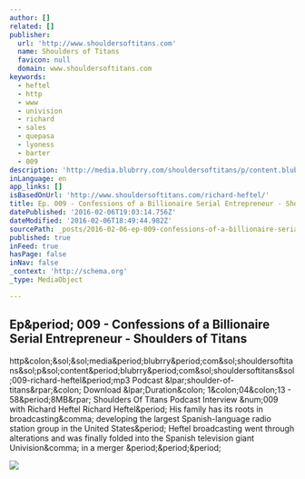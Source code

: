 ```yaml
---
author: []
related: []
publisher:
  url: 'http://www.shouldersoftitans.com'
  name: Shoulders of Titans
  favicon: null
  domain: www.shouldersoftitans.com
keywords:
  - heftel
  - http
  - www
  - univision
  - richard
  - sales
  - quepasa
  - lyoness
  - barter
  - 009
description: 'http://media.blubrry.com/shouldersoftitans/p/content.blubrry.com/shouldersoftitans/009-richard-heftel.mp3 Podcast (shoulder-of-titans): Download (Duration: 1:04:13 - 58.8MB) Shoulders Of Titans Podcast Interview #009 with Richard Heftel Richard Heftel. His family has its roots in broadcasting, developing the largest Spanish-language radio station group in the United States. Heftel broadcasting went through alterations and was finally folded into the Spanish television giant Univision, in a merger ...'
inLanguage: en
app_links: []
isBasedOnUrl: 'http://www.shouldersoftitans.com/richard-heftel/'
title: Ep. 009 - Confessions of a Billionaire Serial Entrepreneur - Shoulders of Titans
datePublished: '2016-02-06T19:03:14.756Z'
dateModified: '2016-02-06T18:49:44.982Z'
sourcePath: _posts/2016-02-06-ep-009-confessions-of-a-billionaire-serial-entrepreneur-.md
published: true
inFeed: true
hasPage: false
inNav: false
_context: 'http://schema.org'
_type: MediaObject

---
```

<article style=""><h1>Ep&amp;period; 009 - Confessions of a Billionaire Serial Entrepreneur - Shoulders of Titans</h1><p>http&amp;colon;&amp;sol;&amp;sol;media&amp;period;blubrry&amp;period;com&amp;sol;shouldersoftitans&amp;sol;p&amp;sol;content&amp;period;blubrry&amp;period;com&amp;sol;shouldersoftitans&amp;sol;009-richard-heftel&amp;period;mp3 Podcast &amp;lpar;shoulder-of-titans&amp;rpar;&amp;colon; Download &amp;lpar;Duration&amp;colon; 1&amp;colon;04&amp;colon;13 - 58&amp;period;8MB&amp;rpar; Shoulders Of Titans Podcast Interview &amp;num;009 with Richard Heftel Richard Heftel&amp;period; His family has its roots in broadcasting&amp;comma; developing the largest Spanish-language radio station group in the United States&amp;period; Heftel broadcasting went through alterations and was finally folded into the Spanish television giant Univision&amp;comma; in a merger &amp;period;&amp;period;&amp;period;</p><img src="http://www.shouldersoftitans.com/wp-content/uploads/2015/07/modal_book.png" /></article>